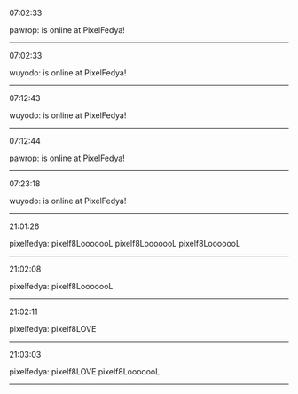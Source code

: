 07:02:33

pawrop: is online at PixelFedya!

---

07:02:33

wuyodo: is online at PixelFedya!

---

07:12:43

wuyodo: is online at PixelFedya!

---

07:12:44

pawrop: is online at PixelFedya!

---

07:23:18

wuyodo: is online at PixelFedya!

---

21:01:26

pixelfedya: pixelf8LooooooL pixelf8LooooooL pixelf8LooooooL

---

21:02:08

pixelfedya: pixelf8LooooooL

---

21:02:11

pixelfedya: pixelf8LOVE

---

21:03:03

pixelfedya: pixelf8LOVE pixelf8LooooooL

---

